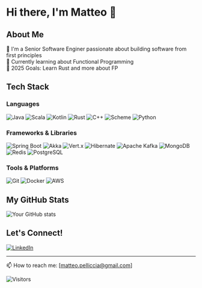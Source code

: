 # Hi there, I'm Matteo 👋

## About Me
🌟 I'm a Senior Software Enginer passionate about building software from first principles  
🌱 Currently learning about Functional Programming  
🎯 2025 Goals: Learn Rust and more about FP

## Tech Stack
### Languages
![Java](https://img.shields.io/badge/-Java-007396?style=flat&logo=java&logoColor=white)
![Scala](https://img.shields.io/badge/-Scala-DC322F?style=flat&logo=scala&logoColor=white)
![Kotlin](https://img.shields.io/badge/Kotlin-7F52FF?style=for-the-badge&logo=Kotlin&logoColor=white)
![Rust](https://img.shields.io/badge/-Rust-000000?style=flat&logo=rust&logoColor=white)
![C++](https://img.shields.io/badge/-C++-00599C?style=flat&logo=c%2B%2B&logoColor=white)
![Scheme](https://img.shields.io/badge/-Scheme-A42E2B?style=flat&logo=gnu&logoColor=white)
![Python](https://img.shields.io/badge/-Python-3776AB?style=flat&logo=Python&logoColor=white)

### Frameworks & Libraries
![Spring Boot](https://img.shields.io/badge/-Spring%20Boot-6DB33F?style=flat&logo=springboot&logoColor=white)
![Akka](https://img.shields.io/badge/-Akka-FF0000?style=flat&logo=apachecommons&logoColor=white)
![Vert.x](https://img.shields.io/badge/-Eclipse%20Vert.x-782A90?style=flat&logo=eclipsevertdotx&logoColor=white)
![Hibernate](https://img.shields.io/badge/-Hibernate-59666C?style=flat&logo=hibernate&logoColor=white)
![Apache Kafka](https://img.shields.io/badge/-Kafka-231F20?style=flat&logo=apachekafka&logoColor=white)
![MongoDB](https://img.shields.io/badge/-MongoDB-47A248?style=flat&logo=mongodb&logoColor=white)
![Redis](https://img.shields.io/badge/-Redis-DC382D?style=flat&logo=redis&logoColor=white)
![PostgreSQL](https://img.shields.io/badge/-PostgreSQL-4169E1?style=flat&logo=postgresql&logoColor=white)

### Tools & Platforms
![Git](https://img.shields.io/badge/-Git-F05032?style=flat&logo=Git&logoColor=white)
![Docker](https://img.shields.io/badge/-Docker-2496ED?style=flat&logo=Docker&logoColor=white)
![AWS](https://img.shields.io/badge/-AWS-232F3E?style=flat&logo=Amazon-AWS&logoColor=white)

## My GitHub Stats
![Your GitHub stats](https://github-readme-stats.vercel.app/api?username=dr-divago&show_icons=true&theme=dracula)

## Let's Connect!
[![LinkedIn](https://img.shields.io/badge/-LinkedIn-0A66C2?style=flat&logo=LinkedIn&logoColor=white)](https://www.linkedin.com/in/matteo-pelliccia/)

---
📫 How to reach me: [matteo.pelliccia@gmail.com]

![Visitors](https://komarev.com/ghpvc/?username=dr-divago)
<!--
**dr-divago/dr-divago** is a ✨ _special_ ✨ repository because its `README.md` (this file) appears on your GitHub profile.

Here are some ideas to get you started:

- 🔭 I’m currently working on ...
- 🌱 I’m currently learning ...
- 👯 I’m looking to collaborate on ...
- 🤔 I’m looking for help with ...
- 💬 Ask me about ...
- 📫 How to reach me: ...
- 😄 Pronouns: ...
- ⚡ Fun fact: ...
-->

